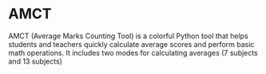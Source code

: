 # AMCT
AMCT (Average Marks Counting Tool) is a colorful Python tool that helps students and teachers quickly calculate average scores and perform basic math operations.   It includes two modes for calculating averages (7 subjects and 13 subjects) 
